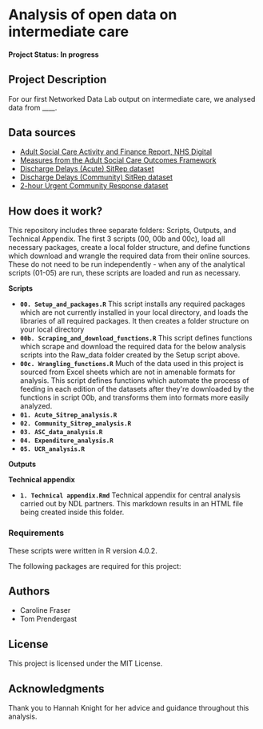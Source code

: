 # Analysis of open data on intermediate care

#### Project Status: In progress

## Project Description

For our first Networked Data Lab output on intermediate care, we analysed data from ____.

## Data sources
* [Adult Social Care Activity and Finance Report, NHS Digital](https://digital.nhs.uk/data-and-information/publications/statistical/adult-social-care-activity-and-finance-report)
* [Measures from the Adult Social Care Outcomes Framework](https://digital.nhs.uk/data-and-information/publications/statistical/adult-social-care-outcomes-framework-ascof)
* [Discharge Delays (Acute) SitRep dataset](https://www.england.nhs.uk/statistics/statistical-work-areas/discharge-delays-acute-data/)
* [Discharge Delays (Community) SitRep dataset](https://www.england.nhs.uk/statistics/statistical-work-areas/discharge-delays-community-data/)
* [2-hour Urgent Community Response dataset](https://www.england.nhs.uk/statistics/statistical-work-areas/2-hour-urgent-community-response/)

## How does it work?

This repository includes three separate folders: Scripts, Outputs, and Technical Appendix. The first 3 scripts (00, 00b and 00c), load all necessary packages, create a local folder structure, and define functions which download and wrangle the required data from their online sources. These do not need to be run independently - when any of the analytical scripts (01-05) are run, these scripts are loaded and run as necessary. 

**Scripts**

* **`00. Setup_and_packages.R`** This script installs any required packages which are not currently installed in your local directory, and loads the libraries of all required packages. It then creates a folder structure on your local directory  
* **`00b. Scraping_and_download_functions.R`** This script defines functions which scrape and download the required data for the below analysis scripts into the Raw_data folder created by the Setup script above.   
* **`00c. Wrangling_functions.R`** Much of the data used in this project is sourced from Excel sheets which are not in amenable formats for analysis. This script defines functions which automate the process of feeding in each edition of the datasets after they're downloaded by the functions in script 00b, and transforms them into formats more easily analyzed. 
* **`01. Acute_Sitrep_analysis.R`** 
* **`02. Community_Sitrep_analysis.R`**
* **`03. ASC_data_analysis.R`**
* **`04. Expenditure_analysis.R`**
* **`05. UCR_analysis.R`**


**Outputs**


**Technical appendix**

* **`1. Technical appendix.Rmd`** Technical appendix for central analysis carried out by NDL partners. This markdown results in an HTML file being created inside this folder.


### Requirements

These scripts were written in R version 4.0.2.

The following packages are required for this project:

## Authors

* Caroline Fraser
* Tom Prendergast

## License

This project is licensed under the MIT License.

## Acknowledgments

Thank you to Hannah Knight for her advice and guidance throughout this analysis.
